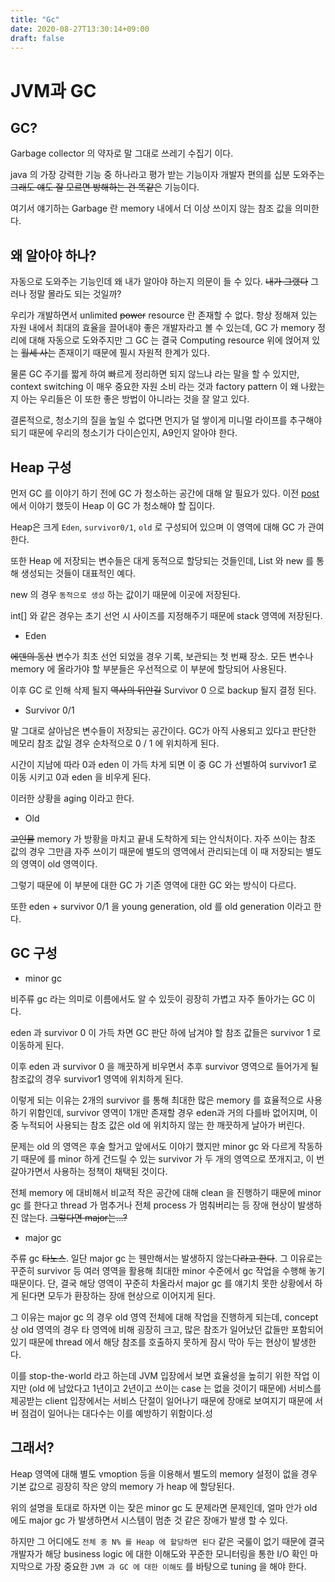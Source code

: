 ```yaml
---
title: "Gc"
date: 2020-08-27T13:30:14+09:00
draft: false
---
```


# JVM과 GC

## GC?

Garbage collector 의 약자로 말 그대로 쓰레기 수집기 이다.

java 의 가장 강력한 기능 중 하나라고 평가 받는 기능이자 개발자 편의를 십분 도와주는 ~~그래도 얘도 잘 모르면 방해하는 건 똑같은~~ 기능이다.

여기서 얘기하는 Garbage 란 memory 내에서 더 이상 쓰이지 않는 참조 값을 의미한다.

## 왜 알아야 하나?

자동으로 도와주는 기능인데 왜 내가 알아야 하는지 의문이 들 수 있다. ~~내가 그랬다~~ 그러나 정말 몰라도 되는 것일까?

우리가 개발하면서 unlimited ~~power~~ resource 란 존재할 수 없다. 항상 정해져 있는 자원 내에서 최대의 효율을 끌어내야 좋은 개발자라고 볼 수 있는데, 
GC 가 memory 정리에 대해 자동으로 도와주지만 그 GC 는 결국 Computing resource 위에 얹어져 있는 ~~월세 사는~~ 존재이기 때문에 필시 자원적 한계가 있다.

물론 GC 주기를 짧게 하여 빠르게 정리하면 되지 않느냐 라는 말을 할 수 있지만, context switching 이 매우 중요한 자원 소비 라는 것과 
factory pattern 이 왜 나왔는지 아는 우리들은 이 또한 좋은 방법이 아니라는 것을 잘 알고 있다.

결론적으로, 청소기의 질을 높일 수 없다면 먼지가 덜 쌓이게 미니멀 라이프를 추구해야되기 때문에 우리의 청소기가 다이슨인지, A9인지 알아야 한다.

## Heap 구성

먼저 GC 를 이야기 하기 전에 GC 가 청소하는 공간에 대해 알 필요가 있다. 이전 [post](https://jungqui.github.io/posts/jvm) 에서 이야기 했듯이 Heap 이 GC 가 청소해야 할 집이다.

Heap은 크게 `Eden`, `survivor0/1`, `old` 로 구성되어 있으며 이 영역에 대해 GC 가 관여 한다.

또한 Heap 에 저장되는 변수들은 대게 동적으로 할당되는 것들인데, List 와 new 를 통해 생성되는 것들이 대표적인 예다.

new 의 경우 `동적으로 생성` 하는 값이기 때문에 이곳에 저장된다.
 
int[] 와 같은 경우는 초기 선언 시 사이즈를 지정해주기 때문에 stack 영역에 저장된다.

- Eden

~~에덴의 동산~~ 변수가 최초 선언 되었을 경우 기록, 보관되는 첫 번째 장소. 모든 변수나 memory 에 올라가야 할 부분들은 우선적으로 이 부분에 할당되어 사용된다.

이후 GC 로 인해 삭제 될지 ~~역사의 뒤안길~~ Survivor 0 으로 backup 될지 결정 된다.

- Survivor 0/1

말 그대로 살아남은 변수들이 저장되는 공간이다. GC가 아직 사용되고 있다고 판단한 메모리 참조 값일 경우 순차적으로 0 / 1 에 위치하게 된다.

시간이 지남에 따라 0과 eden 이 가득 차게 되면 이 중 GC 가 선별하여 survivor1 로 이동 시키고 0과 eden 을 비우게 된다.

이러한 상황을 aging 이라고 한다.


- Old

~~고인물~~ memory 가 방황을 마치고 끝내 도착하게 되는 안식처이다. 자주 쓰이는 참조 값의 경우 그만큼 자주 쓰이기 때문에 별도의 영역에서 관리되는데
이 때 저장되는 별도의 영역이 old 영역이다.

그렇기 때문에 이 부분에 대한 GC 가 기존 영역에 대한 GC 와는 방식이 다르다.

또한 eden + survivor 0/1 을 young generation, old 를 old generation 이라고 한다.

## GC 구성

- minor gc

비주류 gc 라는 의미로 이름에서도 알 수 있듯이 굉장히 가볍고 자주 돌아가는 GC 이다.

eden 과 survivor 0 이 가득 차면 GC 판단 하에 남겨야 할 참조 값들은 survivor 1 로 이동하게 된다.

이후 eden 과 survivor 0 을 깨끗하게 비우면서 추후 survivor 영역으로 들어가게 될 참조값의 경우 survivor1 영역에 위치하게 된다.

이렇게 되는 이유는 2개의 survivor 를 통해 최대한 많은 memory 를 효율적으로 사용하기 위함인데, 
survivor 영역이 1개만 존재할 경우 eden과 거의 다를바 없어지며, 이 중 누적되어 사용되는 참조 값은 old 에 위치하지 않는 한 깨끗하게 날아가 버린다.

문제는 old 의 영역은 후술 할거고 앞에서도 이야기 했지만 minor gc 와 다르게 작동하기 때문에 를
minor 하게 건드릴 수 있는 survivor 가 두 개의 영역으로 쪼개지고, 이 번갈아가면서 사용하는 정책이 채택된 것이다.

전체 memory 에 대비해서 비교적 작은 공간에 대해 clean 을 진행하기 때문에 minor gc 를 한다고 thread 가 멈추거나 전체 process 가 멈춰버리는 등 장애 현상이 발생하진 않는다. ~~그렇다면 major는...?~~

- major gc

주류 gc ~~타노스~~. 일단 major gc 는 웬만해서는 발생하지 않는다~~라고 한다~~. 그 이유로는 꾸준히 survivor 등 여러 영역을 활용해 
최대한 minor 수준에서 gc 작업을 수행해 놓기 때문이다. 단, 결국 해당 영역이 꾸준히 차올라서 major gc 를 얘기치 못한 상황에서 하게 된다면 모두가 환장하는 장애 현상으로 이어지게 된다.

그 이유는 major gc 의 경우 old 영역 전체에 대해 작업을 진행하게 되는데, concept 상 old 영역의 경우 타 영역에 비해 굉장히 크고, 많은 참조가 일어났던 값들만
포함되어 있기 때문에 thread 에서 해당 참조를 호출하지 못하게 잠시 막아 두는 현상이 발생한다.

이를 stop-the-world 라고 하는데 JVM 입장에서 보면 효율성을 높히기 위한 작업 이지만 (old 에 남았다고 1년이고 2년이고 쓰이는 case 는 없을 것이기 때문에)
서비스를 제공받는 client 입장에서는 서비스 단절이 일어나기 때문에 장애로 보여지기 때문에 서버 점검이 일어나는 대다수는 이를 예방하기 위함이다.성

## 그래서?

Heap 영역에 대해 별도 vmoption 등을 이용해서 별도의 memory 설정이 없을 경우 기본 값으로 굉장히 작은 양의 memory 가 heap 에 할당된다.

위의 설명을 토대로 하자면 이는 잦은 minor gc 도 문제라면 문제인데, 얼마 안가 old 에도 major gc 가 발생하면서 시스템이 멈춘 것 같은 장애가 발생 할 수 있다.

하지만 그 어디에도 `전체 중 N% 를 Heap 에 할당하면 된다` 같은 국룰이 없기 때문에 결국 개발자가 해당 business logic 에 대한 이해도와 꾸준한 모니터링을 통한 I/O 확인
마지막으로 가장 중요한 `JVM 과 GC 에 대한 이해도` 를 바탕으로 tuning 을 해야 한다.